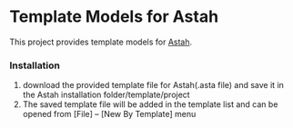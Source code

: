 # Template Models for Astah

This project provides template models for [Astah](http://astah.net).

### Installation

1. download the provided template file for Astah(.asta file) and save it in the Astah installation folder/template/project
2. The saved template file will be added in the template list and can be opened from [File] – [New By Template] menu
